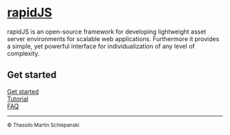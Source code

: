# [rapidJS](https://rapidjs.org)

rapidJS is an open-source framework for developing lightweight asset server environments for scalable web applications.
Furthermore it provides a simple, yet powerful interface for individualization of any level of complexity.

## Get started

[Get started](https://rapidjs.org/docs)\
[Tutorial](https://rapidjs.org/tutorial/)\
[FAQ](https://rapidjs.org/faq)

---

<sub>© Thassilo Martin Schiepanski</sub>
